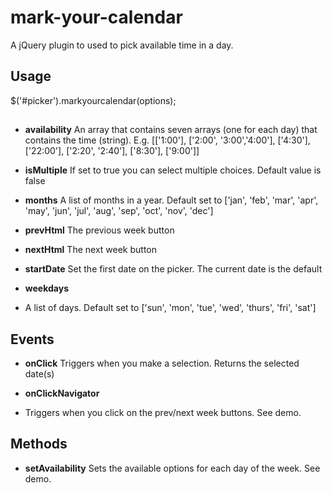 
# mark-your-calendar
A jQuery plugin to used to pick available time in a day.

## Usage
$('#picker').markyourcalendar(options);

## 
- **availability**
An array that contains seven arrays (one for each day) that contains the time (string). 
E.g. 
[['1:00'], ['2:00', '3:00','4:00'], ['4:30'], ['22:00'], ['2:20', '2:40'], ['8:30'], ['9:00']]

- **isMultiple**
If set to true you can select multiple choices. Default value is false

- **months**
A list of months in a year. Default set to ['jan', 'feb', 'mar', 'apr', 'may', 'jun', 'jul', 'aug', 'sep', 'oct', 'nov', 'dec']

- **prevHtml**
The previous week button

- **nextHtml**
The next week button

- **startDate**
Set the first date on the picker. The current date is the default

- **weekdays**
- A list of days. Default set to ['sun', 'mon', 'tue', 'wed', 'thurs', 'fri', 'sat']

## Events
- **onClick**
Triggers when you make a selection. Returns the selected date(s)

- **onClickNavigator**
- Triggers when you click on the prev/next week buttons. See demo.

## Methods
- **setAvailability**
Sets the available options for each day of the week. See demo.
